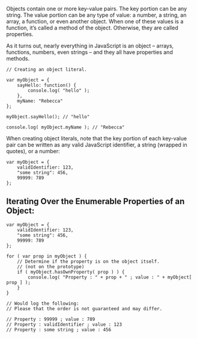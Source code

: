 <script>{
	"title": "Objects",
	"level": "beginner",
	"source": "http://jqfundamentals.com/legacy",
	"attribution": [ "jQuery Fundamentals" ]
}</script>

Objects contain one or more key-value pairs. The key portion can be any string. The value portion can be any type of value: a number, a string, an array, a function, or even another object.  When one of these values is a function, it’s called a method of the object. Otherwise, they are called properties.

As it turns out, nearly everything in JavaScript is an object – arrays, functions, numbers, even strings – and they all have properties and methods.

```
// Creating an object literal.

var myObject = {
	sayHello: function() {
		console.log( "hello" );
	},
	myName: "Rebecca"
};

myObject.sayHello(); // "hello"

console.log( myObject.myName ); // "Rebecca"
```

When creating object literals, note that the key portion of each key-value pair can be written as any valid JavaScript identifier, a string (wrapped in quotes), or a number:

```
var myObject = {
	validIdentifier: 123,
	"some string": 456,
	99999: 789
};
```
## Iterating Over the Enumerable Properties of an Object:

```
var myObject = {
	validIdentifier: 123,
	"some string": 456,
	99999: 789
};

for ( var prop in myObject ) {
	// Determine if the property is on the object itself.
	// (not on the prototype)
	if ( myObject.hasOwnProperty( prop ) ) {
		console.log( "Property : " + prop + " ; value : " + myObject[ prop ] );
	}
}

// Would log the following:
// Please that the order is not guaranteed and may differ.

// Property : 99999 ; value : 789
// Property : validIdentifier ; value : 123
// Property : some string ; value : 456
